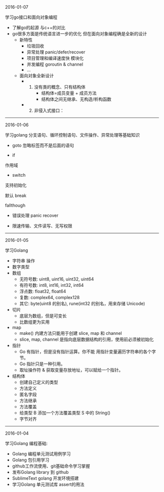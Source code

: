 2016-01-07

学习go接口和面向对象编程

- 了解go的起源 与c++的对比 
- go很多方面是传统语言进一步的优化 但在面向对象编程确是全新的设计
     * 新特性     
       * 垃圾回收
       * 异常处理 panic/defer/recover
       * 项目管理和编译速度快 模块化
       * 并发编程 goroutin & channel
       * ...
     * 面向对象全新设计   
       * 1. 没有类的概念、只有结构体
            * 结构体=成员变量 + 成员方法
            * 结构体之间无继承、无构造/析构函数
        * 2. 非侵入式接口：
--------------------------------------------------------------

2016-01-06

学习golang 分支语句、循环控制语句、文件操作、异常处理等基础知识
* goto 忽略标签而不是后面的语句

* if

作用域

* switch

支持初始化

默认 break

fallthough

- 错误处理 panic recover

- 限速传输、文件读写、无写权限

--------------------------------------------------------------

2016-01-05

学习Golang 
- 字符串 操作
- 数字类型
- 数组
     - 无符号数: uint8, uint16, uint32, uint64
     - 有符号数: int8, int16, int32, int64
     - 浮点数: float32, float64
     - 复数: complex64, complex128
     - 其它: byte(uint8 的别名), rune(int32 的别名，用来存储 Unicode)
- 切片
     - 底层为数组，但是可变长
     - 比数组更为实用
- map
     - make() 内建方法只能用于创建 slice, map 和 channel 
     - slice, map, channel 是指向底层数据结构的引用，使用前必须被初始化
- 指针
     - Go 有指针，但是没有指针运算。你不能 用指针变量遍历字符串的各个字节。
     - Go 指针只是一种引用。
     - 取址操作符 & 获取变量存放地址，可以赋给一个指针。
- 结构体
     * 创建自己定义的类型
     * 方法定义
     * 匿名字段
     * 方法继承
     * 方法覆盖
     * 给类型 B 添加一个方法覆盖类型 S 中的 String()
     * 字节对齐
---------------------------------------------------

2016-01-04

学习Golang 编程基础:
- Golang 编程单元测试用例学习
- Golang 包引用学习
- github工作流使用、git基础命令学习掌握
- 发布Golang library 到 github
- SublimeText golang 开发环境搭建
- 学习Golang 单元测试库 assert的用法








